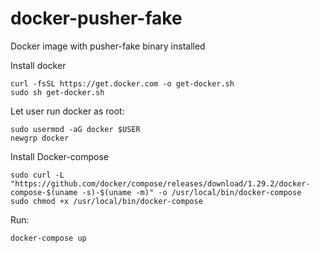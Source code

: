 # docker-pusher-fake
Docker image with pusher-fake binary installed

Install docker

```
curl -fsSL https://get.docker.com -o get-docker.sh
sudo sh get-docker.sh
```

Let user run docker as root:
```
sudo usermod -aG docker $USER
newgrp docker
```

Install Docker-compose

```
sudo curl -L "https://github.com/docker/compose/releases/download/1.29.2/docker-compose-$(uname -s)-$(uname -m)" -o /usr/local/bin/docker-compose
sudo chmod +x /usr/local/bin/docker-compose
```

Run:

```
docker-compose up
```